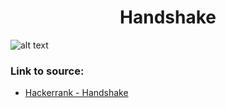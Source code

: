 <h1 align="center">Handshake</h1>

![alt text](https://images2.imgbox.com/bc/bd/mjSnDslE_o.png?raw=true)


### Link to source: 
- <a href="https://www.hackerrank.com/challenges/handshake/problem">Hackerrank - Handshake</a>

